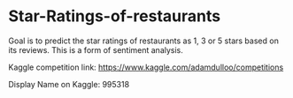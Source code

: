 # Star-Ratings-of-restaurants

Goal is to predict the star ratings of restaurants as 1, 3 or 5 stars based on its reviews. This is a form of sentiment analysis.

Kaggle competition link: https://www.kaggle.com/adamdulloo/competitions

Display Name on Kaggle: 995318
